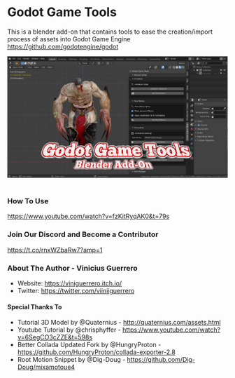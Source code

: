 # Godot Game Tools
This is a blender add-on that contains tools to ease the creation/import process of assets into Godot Game Engine <br/> https://github.com/godotengine/godot

![Godot Game Tools](/cover.png "Godot Game Tools")
<br/> <br/>

### How To Use
https://www.youtube.com/watch?v=fzKitRyqAK0&t=79s

### Join Our Discord and Become a Contributor
https://t.co/rnxWZbaRw7?amp=1

### About The Author - Vinicius Guerrero

- Website: https://viniguerrero.itch.io/
- Twitter: https://twitter.com/viiniiguerrero

#### Special Thanks To
- Tutorial 3D Model by @Quaternius - http://quaternius.com/assets.html
- Youtube Tutorial by @chrisphyffer - https://www.youtube.com/watch?v=6SegCO3cZZE&t=598s
- Better Collada Updated Fork by @HungryProton - https://github.com/HungryProton/collada-exporter-2.8
- Root Motion Snippet by @Dig-Doug - https://github.com/Dig-Doug/mixamotoue4
